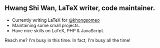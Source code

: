 ## Hwang Shi Wan, LaTeX writer, code maintainer.
- Currently writing LaTeX for [@khongsomeo](https://github.com/khongsomeo)
- Maintaining some small projects.
- Have nice skills on LaTeX, PHP & JavaScript.

Reach me? I'm busy in this time. In fact, I'm busy all the time!
